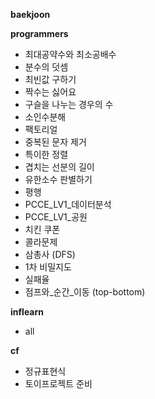**baekjoon**

**programmers**
- 최대공약수와 최소공배수
- 분수의 덧셈
- 최빈값 구하기
- 짝수는 싫어요
- 구슬을 나누는 경우의 수
- 소인수분해
- 팩토리얼
- 중복된 문자 제거
- 특이한 정렬
- 겹치는 선분의 길이
- 유한소수 판별하기
- 평행
- PCCE_LV1_데이터분석
- PCCE_LV1_공원
- 치킨 쿠폰
- 콜라문제
- 삼총사 (DFS)
- 1차 비밀지도
- 실패율
- 점프와_순간_이동 (top-bottom)

**inflearn**
- all

**cf**
- 정규표현식
- 토이프로젝트 준비
